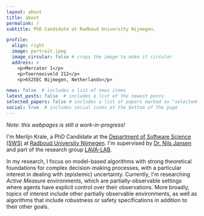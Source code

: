 ```yaml
---
layout: about
title: about
permalink: /
subtitle: PhD Candidate at Radboud University Nijmegen.

profile:
  align: right
  image: portrait.jpeg
  image_circular: false # crops the image to make it circular
  address: >
    <p>Mercator 1</p>
    <p>Toernooiveld 212</p>
    <p>6525EC Nijmegen, Netherlands</p>

news: false  # includes a list of news items
latest_posts: false  # includes a list of the newest posts
selected_papers: false # includes a list of papers marked as "selected={true}"
social: true  # includes social icons at the bottom of the page
---
```

*Note: this webpages is still a work-in-progress!*

I'm Merlijn Krale, a PhD Candidate at the <a href='https://sws.cs.ru.nl/HomePage'>Department of Software Science (SWS)</a> at <a href='https://www.ru.nl/en'>Radboud University Nijmegen</a>.
I'm supervised by <a href='https://nilsjansen.org/'>Dr. Nils Jansen</a> and part of the research group <a href='https://lava-lab.org/'>LAVA-LAB</a>.

In my research, I focus on model-based algorithms with strong theoretical foundations for complex decision-making processes, with a particular interest in dealing with (epistemic) uncertainty.
Currently, I'm researching *Active Measure* environments, which are partially-observable settings where agents have explicit control over their observations.
More broadly, topics of interest include other partially observable environments, as well as algorithms that include robustness or safety specifications in addition to their other goals.

<!-- Write your biography here. Tell the world about yourself. Link to your favorite [subreddit](http://reddit.com). You can put a picture in, too. The code is already in, just name your picture `prof_pic.jpg` and put it in the `img/` folder.

Put your address / P.O. box / other info right below your picture. You can also disable any of these elements by editing `profile` property of the YAML header of your `_pages/about.md`. Edit `_bibliography/papers.bib` and Jekyll will render your [publications page](/al-folio/publications/) automatically.

Link to your social media connections, too. This theme is set up to use [Font Awesome icons](http://fortawesome.github.io/Font-Awesome/) and [Academicons](https://jpswalsh.github.io/academicons/), like the ones below. Add your Facebook, Twitter, LinkedIn, Google Scholar, or just disable all of them. -->
